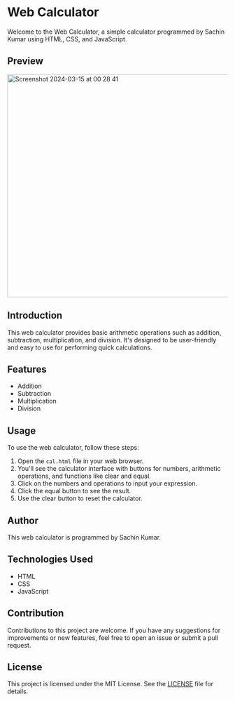 # Web Calculator

Welcome to the Web Calculator, a simple calculator programmed by Sachin Kumar using HTML, CSS, and JavaScript.

## Preview

<img width="508" alt="Screenshot 2024-03-15 at 00 28 41" src="https://github.com/sachin7070/Web-calculator/assets/94534696/63a26324-cf5d-466f-b000-59be49351ca9">



## Introduction

This web calculator provides basic arithmetic operations such as addition, subtraction, multiplication, and division. It's designed to be user-friendly and easy to use for performing quick calculations.

## Features

- Addition
- Subtraction
- Multiplication
- Division

## Usage

To use the web calculator, follow these steps:

1. Open the `cal.html` file in your web browser.
2. You'll see the calculator interface with buttons for numbers, arithmetic operations, and functions like clear and equal.
3. Click on the numbers and operations to input your expression.
4. Click the equal button to see the result.
5. Use the clear button to reset the calculator.

## Author

This web calculator is programmed by Sachin Kumar.

## Technologies Used

- HTML
- CSS
- JavaScript

## Contribution

Contributions to this project are welcome. If you have any suggestions for improvements or new features, feel free to open an issue or submit a pull request.

## License

This project is licensed under the MIT License. See the [LICENSE](LICENSE) file for details.
